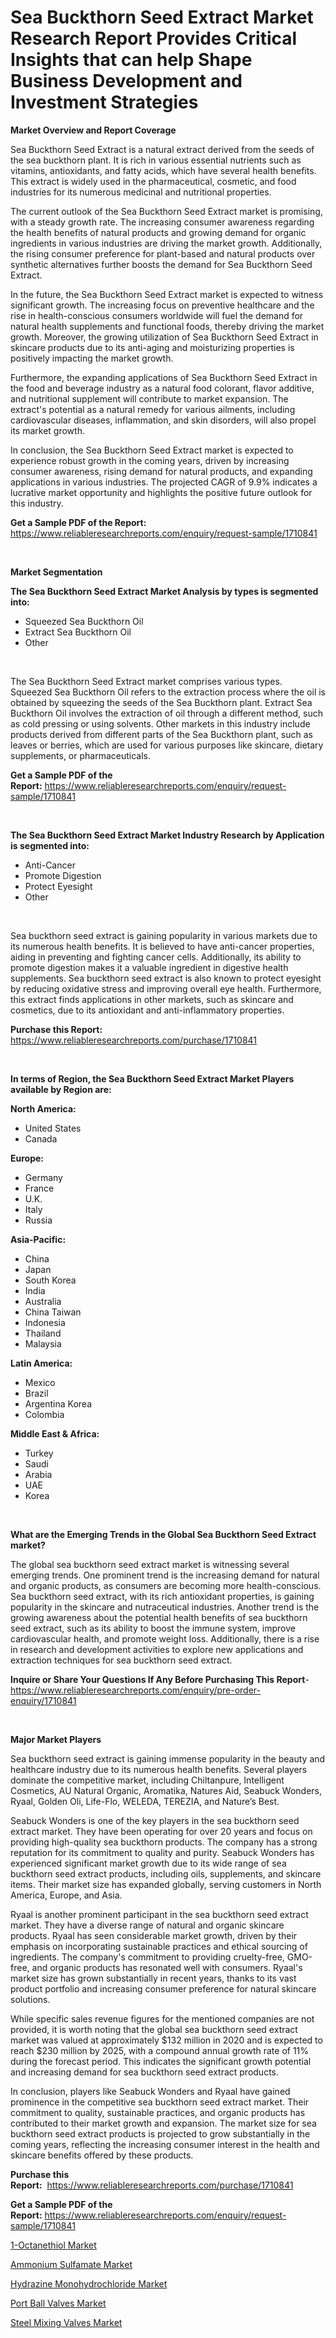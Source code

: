 <p><h1>Sea Buckthorn Seed Extract Market Research Report Provides Critical Insights that can help Shape Business Development and Investment Strategies</h1></p><p><strong>Market Overview and Report Coverage</strong></p>
<p><p>Sea Buckthorn Seed Extract is a natural extract derived from the seeds of the sea buckthorn plant. It is rich in various essential nutrients such as vitamins, antioxidants, and fatty acids, which have several health benefits. This extract is widely used in the pharmaceutical, cosmetic, and food industries for its numerous medicinal and nutritional properties.</p><p>The current outlook of the Sea Buckthorn Seed Extract market is promising, with a steady growth rate. The increasing consumer awareness regarding the health benefits of natural products and growing demand for organic ingredients in various industries are driving the market growth. Additionally, the rising consumer preference for plant-based and natural products over synthetic alternatives further boosts the demand for Sea Buckthorn Seed Extract.</p><p>In the future, the Sea Buckthorn Seed Extract market is expected to witness significant growth. The increasing focus on preventive healthcare and the rise in health-conscious consumers worldwide will fuel the demand for natural health supplements and functional foods, thereby driving the market growth. Moreover, the growing utilization of Sea Buckthorn Seed Extract in skincare products due to its anti-aging and moisturizing properties is positively impacting the market growth.</p><p>Furthermore, the expanding applications of Sea Buckthorn Seed Extract in the food and beverage industry as a natural food colorant, flavor additive, and nutritional supplement will contribute to market expansion. The extract's potential as a natural remedy for various ailments, including cardiovascular diseases, inflammation, and skin disorders, will also propel its market growth.</p><p>In conclusion, the Sea Buckthorn Seed Extract market is expected to experience robust growth in the coming years, driven by increasing consumer awareness, rising demand for natural products, and expanding applications in various industries. The projected CAGR of 9.9% indicates a lucrative market opportunity and highlights the positive future outlook for this industry.</p></p>
<p><strong>Get a Sample PDF of the Report:</strong> <a href="https://www.reliableresearchreports.com/enquiry/request-sample/1710841">https://www.reliableresearchreports.com/enquiry/request-sample/1710841</a></p>
<p>&nbsp;</p>
<p><strong>Market Segmentation</strong></p>
<p><strong>The Sea Buckthorn Seed Extract Market Analysis by types is segmented into:</strong></p>
<p><ul><li>Squeezed Sea Buckthorn Oil</li><li>Extract Sea Buckthorn Oil</li><li>Other</li></ul></p>
<p>&nbsp;</p>
<p><p>The Sea Buckthorn Seed Extract market comprises various types. Squeezed Sea Buckthorn Oil refers to the extraction process where the oil is obtained by squeezing the seeds of the Sea Buckthorn plant. Extract Sea Buckthorn Oil involves the extraction of oil through a different method, such as cold pressing or using solvents. Other markets in this industry include products derived from different parts of the Sea Buckthorn plant, such as leaves or berries, which are used for various purposes like skincare, dietary supplements, or pharmaceuticals.</p></p>
<p><strong>Get a Sample PDF of the Report:</strong>&nbsp;<a href="https://www.reliableresearchreports.com/enquiry/request-sample/1710841">https://www.reliableresearchreports.com/enquiry/request-sample/1710841</a></p>
<p>&nbsp;</p>
<p><strong>The Sea Buckthorn Seed Extract Market Industry Research by Application is segmented into:</strong></p>
<p><ul><li>Anti-Cancer</li><li>Promote Digestion</li><li>Protect Eyesight</li><li>Other</li></ul></p>
<p>&nbsp;</p>
<p><p>Sea buckthorn seed extract is gaining popularity in various markets due to its numerous health benefits. It is believed to have anti-cancer properties, aiding in preventing and fighting cancer cells. Additionally, its ability to promote digestion makes it a valuable ingredient in digestive health supplements. Sea buckthorn seed extract is also known to protect eyesight by reducing oxidative stress and improving overall eye health. Furthermore, this extract finds applications in other markets, such as skincare and cosmetics, due to its antioxidant and anti-inflammatory properties.</p></p>
<p><strong>Purchase this Report:</strong>&nbsp; <a href="https://www.reliableresearchreports.com/purchase/1710841">https://www.reliableresearchreports.com/purchase/1710841</a></p>
<p>&nbsp;</p>
<p><strong>In terms of Region, the Sea Buckthorn Seed Extract Market Players available by Region are:</strong></p>
<p>
    <p> <strong> North America: </strong>
        <ul>
            <li>United States</li>
            <li>Canada</li>
        </ul>
        </p> 
    <p> <strong> Europe: </strong>
        <ul>
            <li>Germany</li>
            <li>France</li>
            <li>U.K.</li>
            <li>Italy</li>
            <li>Russia</li>
        </ul>
        </p> 
    <p> <strong> Asia-Pacific: </strong>
        <ul>
            <li>China</li>
            <li>Japan</li>
            <li>South Korea</li>
            <li>India</li>
            <li>Australia</li>
            <li>China Taiwan</li>
            <li>Indonesia</li>
            <li>Thailand</li>
            <li>Malaysia</li>
        </ul>
        </p> 
    <p> <strong> Latin America: </strong>
        <ul>
            <li>Mexico</li>
            <li>Brazil</li>
            <li>Argentina Korea</li>
            <li>Colombia</li>
        </ul>
        </p> 
    <p> <strong> Middle East & Africa: </strong>
        <ul>
            <li>Turkey</li>
            <li>Saudi</li>
            <li>Arabia</li>
            <li>UAE</li>
            <li>Korea</li>
        </ul>
    </p>
    </p>
<p>&nbsp;</p>
<p><strong>What are the Emerging Trends in the Global Sea Buckthorn Seed Extract market?</strong></p>
<p><p>The global sea buckthorn seed extract market is witnessing several emerging trends. One prominent trend is the increasing demand for natural and organic products, as consumers are becoming more health-conscious. Sea buckthorn seed extract, with its rich antioxidant properties, is gaining popularity in the skincare and nutraceutical industries. Another trend is the growing awareness about the potential health benefits of sea buckthorn seed extract, such as its ability to boost the immune system, improve cardiovascular health, and promote weight loss. Additionally, there is a rise in research and development activities to explore new applications and extraction techniques for sea buckthorn seed extract.</p></p>
<p><strong>Inquire or Share Your Questions If Any Before Purchasing This Report</strong>- <a href="https://www.reliableresearchreports.com/enquiry/pre-order-enquiry/1710841">https://www.reliableresearchreports.com/enquiry/pre-order-enquiry/1710841</a></p>
<p>&nbsp;</p>
<p><strong>Major Market Players</strong></p>
<p><p>Sea buckthorn seed extract is gaining immense popularity in the beauty and healthcare industry due to its numerous health benefits. Several players dominate the competitive market, including Chiltanpure, Intelligent Cosmetics, AU Natural Organic, Aromatika, Natures Aid, Seabuck Wonders, Ryaal, Golden Oli, Life-Flo, WELEDA, TEREZIA, and Nature’s Best.</p><p>Seabuck Wonders is one of the key players in the sea buckthorn seed extract market. They have been operating for over 20 years and focus on providing high-quality sea buckthorn products. The company has a strong reputation for its commitment to quality and purity. Seabuck Wonders has experienced significant market growth due to its wide range of sea buckthorn seed extract products, including oils, supplements, and skincare items. Their market size has expanded globally, serving customers in North America, Europe, and Asia.</p><p>Ryaal is another prominent participant in the sea buckthorn seed extract market. They have a diverse range of natural and organic skincare products. Ryaal has seen considerable market growth, driven by their emphasis on incorporating sustainable practices and ethical sourcing of ingredients. The company's commitment to providing cruelty-free, GMO-free, and organic products has resonated well with consumers. Ryaal's market size has grown substantially in recent years, thanks to its vast product portfolio and increasing consumer preference for natural skincare solutions.</p><p>While specific sales revenue figures for the mentioned companies are not provided, it is worth noting that the global sea buckthorn seed extract market was valued at approximately $132 million in 2020 and is expected to reach $230 million by 2025, with a compound annual growth rate of 11% during the forecast period. This indicates the significant growth potential and increasing demand for sea buckthorn seed extract products.</p><p>In conclusion, players like Seabuck Wonders and Ryaal have gained prominence in the competitive sea buckthorn seed extract market. Their commitment to quality, sustainable practices, and organic products has contributed to their market growth and expansion. The market size for sea buckthorn seed extract products is projected to grow substantially in the coming years, reflecting the increasing consumer interest in the health and skincare benefits offered by these products.</p></p>
<p><strong>Purchase this Report:</strong>&nbsp;&nbsp;<a href="https://www.reliableresearchreports.com/purchase/1710841">https://www.reliableresearchreports.com/purchase/1710841</a></p>
<p></p>
<p><strong>Get a Sample PDF of the Report:</strong>&nbsp;<a href="https://www.reliableresearchreports.com/enquiry/request-sample/1710841">https://www.reliableresearchreports.com/enquiry/request-sample/1710841</a></p>
<p><p><a href="https://github.com/rahu1506/Market-Research-Report-List-1/blob/main/1-octanethiol-market.md">1-Octanethiol Market</a></p><p><a href="https://www.linkedin.com/pulse/ammonium-sulfamate-market-challenges-opportunities-growth-srpkc/">Ammonium Sulfamate Market</a></p><p><a href="https://www.linkedin.com/pulse/hydrazine-monohydrochloride-market-size-share-amp-trends-vpgec/">Hydrazine Monohydrochloride Market</a></p><p><a href="https://medium.com/@efrainhaley/port-ball-valves-market-insight-market-trends-growth-forecasted-from-2023-to-2030-ba9299692de9">Port Ball Valves Market</a></p><p><a href="https://medium.com/@sigridrobel/steel-mixing-valves-market-trends-forecast-and-competitive-analysis-to-2030-3bbdb52d2b83">Steel Mixing Valves Market</a></p></p>